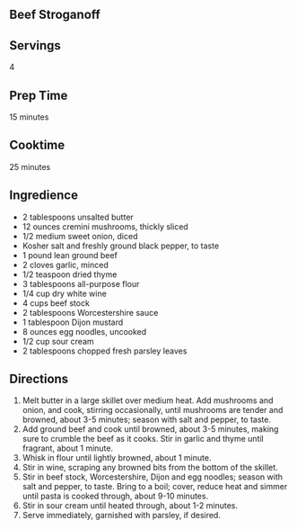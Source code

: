 ## Beef Stroganoff

## Servings 

4

## Prep Time 

15 minutes 

## Cooktime 

25 minutes 

## Ingredience 
* 2 tablespoons unsalted butter
* 12 ounces cremini mushrooms, thickly sliced
* 1/2 medium sweet onion, diced
* Kosher salt and freshly ground black pepper, to taste
* 1 pound lean ground beef
* 2 cloves garlic, minced
* 1/2 teaspoon dried thyme
* 3 tablespoons all-purpose flour
* 1/4 cup dry white wine
* 4 cups beef stock
* 2 tablespoons Worcestershire sauce
* 1 tablespoon Dijon mustard
* 8 ounces egg noodles, uncooked
* 1/2 cup sour cream
* 2 tablespoons chopped fresh parsley leaves

## Directions
1. Melt butter in a large skillet over medium heat. Add mushrooms and onion, and cook, stirring occasionally, until mushrooms are tender and browned, about 3-5 minutes; season with salt and pepper, to taste.
2. Add ground beef and cook until browned, about 3-5 minutes, making sure to crumble the beef as it cooks.  Stir in garlic and thyme until fragrant, about 1 minute.
3. Whisk in flour until lightly browned, about 1 minute.
4. Stir in wine, scraping any browned bits from the bottom of the skillet.
5. Stir in beef stock, Worcestershire, Dijon and egg noodles; season with salt and pepper, to taste. Bring to a boil; cover, reduce heat and simmer until pasta is cooked through, about 9-10 minutes.
6. Stir in sour cream until heated through, about 1-2 minutes.
7. Serve immediately, garnished with parsley, if desired.

 
